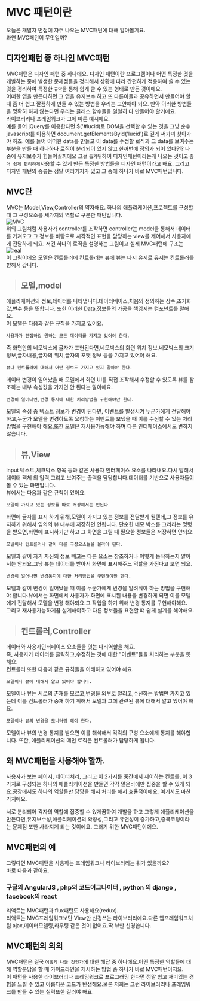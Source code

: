 # MVC 패턴이란
오늘은 개발자 면접에 자주 나오는 MVC패턴에 대해 알아볼게요.  
과연 MVC패턴이 무엇일까?

## 디자인패턴 중 하나인 MVC패턴
MVC패턴은 디자인 패턴 중 하나에요.
디자인 패턴이란 프로그램이나 어떤 특정한 것을 개발하는 중에 발생한 문제점들을 정리해서 상황에 따라 간편하게 적용하여 쓸 수 있는 것을 정리하여 특정한 `규약`을 통해 쉽게 쓸 수 있는 형태로 만든 것이에요.  
어떠한 앱을 만든다하면 그 앱을 유지보수 하고 또 다른이들과 공유하면서 만들어야 할 때 좀 더 쉽고 깔끔하게 만들 수 있는 방법을 우리는 고안해야 되요. 만약 이러한 방법들을 명확히 하지 않는다면 우리는 클래스 함수들을 일일히 다 만들어야 할거에요.  
라이브러리나 프레임워크가 그에 따른 예시에요.  
예를 들어 jQuery를 이용한다면 $('#lucid)로 DOM을 선택할 수 있는 것을 그냥 순수 javascript를 이용하면 document.getElementsByid('lucid')로 길게 써가며 찾아가야 하죠. 예를 들어 어떠한 data를 만들고 이 data를 수정할 로직과 그 data를 보여주는 부분을 만들 때 하나하나 로직이 분리되어 있지 않고 한꺼번에 정의가 되어 있다면? 나중에 유지보수가 힘들어질꺼에요 그걸 `돕기`위하여 디자인패턴이라는게 나오는 것이고 `좀 더 쉽게 편리하게`사용할 수 있게 만든 특정한 방법들을 디자인 패턴이라고 해요. 그리고 디자인 패턴의 종류는 정말 여러가지가 있고 그 중에 하나가 바로 MVC패턴입니다.

## MVC란
MVC는 Model,View,Controller의 약자애요. 하나의 애플리케이션,프로젝트를 구성할 때 그 구성요소를 세가지의 역할로 구분한 패턴입니다.  
![MVC](https://mblogthumb-phinf.pstatic.net/MjAxNzAzMjVfMjIg/MDAxNDkwNDM4ODMzNjI2.nzDNB5K0LuyP4joE2C4rIbL5Ue2F3at7wiI6ZpuTJN0g.WZ6V-WHZygLYW2WSdzcs7uAiAWgAJe3_H0XdkYKkutkg.PNG.jhc9639/1262.png?type=w800)  
위의 그림처럼 사용자가 controller를 조작하면 controller는 model을 통해서 데이터를 가져오고 그 정보를 바탕으로 시각적인 표현을 담당하는 view를 제어해서 사용자에게 전달하게 되요. 저건 하나의 로직을 설명하는 그림이고 실제 MVC패턴에 구조는  
![real](https://mblogthumb-phinf.pstatic.net/MjAxNzAzMjVfMjUw/MDAxNDkwNDM4NzI4MTIy.4ZtITJJKJW_Nj1gKST0BhKMAzqmMaYIj9PobYJMFD4Ig.xTHT-0qyRKXsA4nZ2xKPNeCxeU2-tLIc-4oyrWq5WBgg.PNG.jhc9639/mvc_role_diagram.png?type=w800)  
이 그림이에요 모델은 컨트롤러에 컨트롤러는 뷰에 뷰는 다시 유저로 유저는 컨트롤러를 향해서 갑니다.
>## 모델,model
애플리케이션의 정보,데이터를 나타냅니다.데이터베이스,처음의 정의하는 상수,초기화 값,변수 등을 뜻합니다. 또한 이러한 Data,정보들의 가공을 책임지는 컴포넌트를 말해요.  
이 모델은 다음과 같은 규칙을 가지고 있어요.
```
사용자가 편집하길 원하는 모든 데이터를 가지고 있어야 한다.
```
즉 화면안의 네모박스에 글자가 표현된다면,네모박스의 화면 위치 정보,네모박스의 크기정보,글자내용,글자의 위치,글자의 포맷 정보 등을 가지고 있어야 해요.
```
뷰나 컨트롤러에 대해서 어떤 정보도 가지고 있지 말아야 한다.
```
데이터 변경이 일어났을 때 모델에서 화면 UI를 직접 조작해서 수정할 수 있도록 뷰를 참조하는 내부 속성값을 가지면 안 된다는 말이에요.
```
변경이 일어나면,변경 통지에 대한 처리방법을 구현해야만 한다.
```
모델의 속성 중 텍스트 정보가 변경이 된다면, 이벤트를 발생시켜 누군가에게 전달해야 하고,누군가 모델을 변경하도록 요청하는 이벤트를 보냈을 때 이를 수신할 수 있는 처리 방법을 구현해야 해요,또한 모델은 재사용가능해야 하며 다른 인터페이스에서도 변하지 않습니다.
>## 뷰,View
input 텍스트,체크박스 항목 등과 같은 사용자 인터페이스 요소를 나타내요.다시 말해서 데이터 객체 의 입력,그리고 보여주는 출력을 담당합니다.데이터를 기반으로 사용자들이 볼 수 있는 화면입니다.  
뷰에서는 다음과 같은 규칙이 있어요.
```
모델이 가지고 있는 정보를 따로 저장해서는 안된다
```
화면에 글자를 표시 하기 위해,모델이 가지고 있는 정보를 전달받게 될텐데,그 정보를 유지하기 위해서 임의의 뷰 내부에 저장하면 안됩니다. 단순힌 네모 박스를 그리라는 명령을 받으면,화면에 표시하기만 하고 그 화면을 그릴 때 필요한 정보들은 저장하면 안되요.
```
모델이나 컨트롤러나 같이 다른 구성요소들을 몰라야 된다.
```
모델과 같이 자기 자신의 정보 빼고는 다른 요소는 참조하거나 어떻게 동작하는지 알아서는 안되요.그냥 뷰는 데이터를 받아서 화면에 표시해주느 역할을 가진다고 보면 되요.
```
변경이 일어나면 변경통지에 대한 처리방법을 구현해야만 한다.
```
모델과 같이 변경이 일어났을 때 이를 누군가에게 변경을 알려줘야 하는 방법을 구현해야 합니다.뷰에서는 화면에서 사용자가 화면에 표시된 내용을 변경하게 되면 이를 모델에게 전달해서 모델을 변경 해야되요.그 작업을 하기 위해 변경 통지를 구현해야해요.  
그리고 재사용가능하게끔 설계해야하고 다른 정보들을 표현할 떄 쉽게 설계를 해야해요.
>## 컨트롤러,Controller
데이터와 사용자인터페이스 요소들을 잇는 다리역할을 해요.  
즉, 사용자가 데이터를 클릭하고,수정하는 것에 대한 "이벤트"들을 처리하는 부분을 뜻해요.  
컨트롤러 또한 다음과 같은 규칙들을 이해하고 있어야 해요.
```
모델이나 뷰에 대해서 알고 있어야 합니다.
```
모델이나 뷰는 서로의 존재를 모르고,변경을 외부로 알리고,수신하는 방법만 가지고 있는데 이를 컨트롤러가 중재 하기 위해서 모델과 그에 관련된 뷰에 대해서 알고 있어야 해요.
```
모델이나 뷰의 변경을 모니터링 해야 한다.
```
모델이나 뷰의 변경 통지를 받으면 이를 해석해서 각각의 구성 요소에게 통지를 해야합니다.
또한, 애플리케이션의 메인 로직은 컨트롤러가 담당하게 됩니다.

## 왜 MVC패턴을 사용해야 할까.
사용자가 보는 페이지, 데이터처리, 그리고 이 2가지를 중간에서 제어하는 컨트롤, 이 3가지로 구성되는 하나의 애플리케이션을 만들면 각각 맡은바에만 집중을 할 수 있게 되요.공장에서도 하나의 역할들만 담당을 해서 처리를 해서 효율적이에요. 여기서도 마찬가지에요.  
  
서로 분리되어 각자의 역할에 집중할 수 있게끔하여 개발을 하고 그렇게 애플리케이션을 만든다면,유지보수성,애플리케이션의 확장성,그리고 유연성이 증가하고,중복코딩이라는 문제점 또한 사라지게 되는 것이에요. 그러기 위한 MVC패턴이에요.

## MVC패턴의 예
그렇다면 MVC패턴을 사용하는 프레임워크나 라이브러리는 뭐가 있을까요?  
바로 다음과 같아요.  
### 구글의 AngularJS , php의 코드이그나이터 , python 의 django , facebook의 react
리액트는 MVC패턴과 flux패턴도 사용해요(redux).  
리액트는 MVC프레임워크보단 View만 신경쓰는 라이브러리에요.다른 웹프레임워크처럼 ajax,데이터모델링,라우팅 같은 것이 없어요.딱 뷰만 신경씁니다.

## MVC패턴의 의의
MVC패턴은 결국 `어떻게 나눌 것인가`에 대한 해답 중 하나에요.어떤 특정한 역할들에 대해 역할분담을 할 때 가이드라인을 제시하는 방법 중 하나가 바로 MVC패턴이지요.  
이 패턴을 사용한 라이브러리나 프레임워크로 프로그래밍 한다면 정말 쉽고 재미있는 경험을 느낄 수 있고 아름다운 코드가 탄생해요.물론 저희는 그런 라이브러리나 프레임워크를 만들 수 있는 실력또한 길러야 해요.

  
